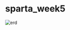 # sparta_week5
![erd](https://user-images.githubusercontent.com/46406965/187888577-46a47c76-4c9d-4c60-84e8-3c34dd1374f6.JPG)
